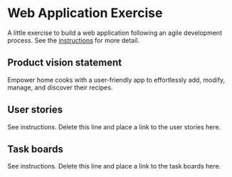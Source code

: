 # Web Application Exercise

A little exercise to build a web application following an agile development process. See the [instructions](instructions.md) for more detail.

## Product vision statement

Empower home cooks with a user-friendly app to effortlessly add, modify, manage, and discover their recipes.

## User stories

See instructions. Delete this line and place a link to the user stories here.

## Task boards

See instructions. Delete this line and place a link to the task boards here.
